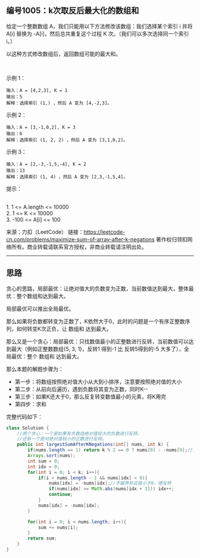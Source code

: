 ## 编号1005：k次取反后最大化的数组和
给定一个整数数组 A，我们只能用以下方法修改该数组：我们选择某个索引 i 并将 A[i] 替换为 -A[i]，然后总共重复这个过程 K 次。（我们可以多次选择同一个索引 i。）

以这种方式修改数组后，返回数组可能的最大和。

 

示例 1：
```
输入：A = [4,2,3], K = 1
输出：5
解释：选择索引 (1,) ，然后 A 变为 [4,-2,3]。
```
示例 2：
```
输入：A = [3,-1,0,2], K = 3
输出：6
解释：选择索引 (1, 2, 2) ，然后 A 变为 [3,1,0,2]。
```
示例 3：
```
输入：A = [2,-3,-1,5,-4], K = 2
输出：13
解释：选择索引 (1, 4) ，然后 A 变为 [2,3,-1,5,4]。 
```
提示：

</br>1. 1 <= A.length <= 10000
</br>2. 1 <= K <= 10000
</br>3. -100 <= A[i] <= 100

来源：力扣（LeetCode）
链接：https://leetcode-cn.com/problems/maximize-sum-of-array-after-k-negations
著作权归领扣网络所有。商业转载请联系官方授权，非商业转载请注明出处。

---
## 思路

贪心的思路，局部最优：让绝对值大的负数变为正数，当前数值达到最大，整体最优：整个数组和达到最大。

局部最优可以推出全局最优。

那么如果将负数都转变为正数了，K依然大于0，此时的问题是一个有序正整数序列，如何转变K次正负，让 数组和 达到最大。

那么又是一个贪心：局部最优：只找数值最小的正整数进行反转，当前数值可以达到最大（例如正整数数组{5, 3, 1}，反转1 得到-1 比 反转5得到的-5 大多了），全局最优：整个 数组和 达到最大。


那么本题的解题步骤为：
* 第一步：将数组按照绝对值大小从大到小排序，注意要按照绝对值的大小
* 第二步：从前向后遍历，遇到负数将其变为正数，同时K--
* 第三步：如果K还大于0，那么反复转变数值最小的元素，将K用完
* 第四步：求和

完整代码如下：
```java
class Solution {
    //两个贪心：一个是如果有负数选绝对值较大的负数进行反转。
    //还有一个是对绝对值较小的正数进行反转。
    public int largestSumAfterKNegations(int[] nums, int k) {
        if(nums.length == 1) return k % 2 == 0 ? nums[0] : -nums[0];//反转次数为偶数就是原来的数
        Arrays.sort(nums);
        int sum = 0;
        int idx = 0;
        for(int i = 0; i < k; i++){
            if(i < nums.length - 1 && nums[idx] < 0){
                nums[idx] = -nums[idx];//不越界并且值小于0，便反转
                if(nums[idx] >= Math.abs(nums[idx + 1])) idx++;
                continue;
            }
            nums[idx] = -nums[idx];  
        }

        for(int i = 0; i < nums.length; i++){
            sum += nums[i];
        }
        return sum;
    }
}
```